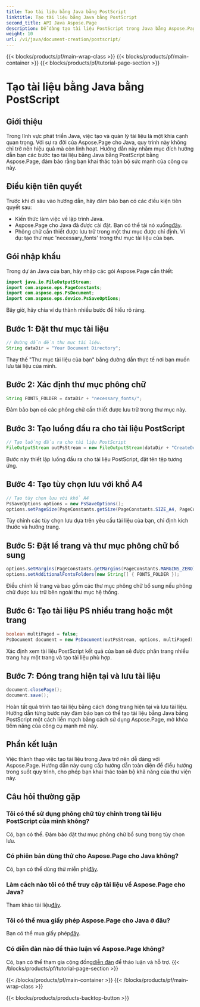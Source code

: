 ```yaml
---
title: Tạo tài liệu bằng Java bằng PostScript
linktitle: Tạo tài liệu bằng Java bằng PostScript
second_title: API Java Aspose.Page
description: Dễ dàng tạo tài liệu PostScript trong Java bằng Aspose.Page. Tùy chỉnh kích thước trang, lề và phông chữ. Hãy thử dùng thử miễn phí ngay bây giờ!
weight: 10
url: /vi/java/document-creation/postscript/
---
```


{{< blocks/products/pf/main-wrap-class >}}
{{< blocks/products/pf/main-container >}}
{{< blocks/products/pf/tutorial-page-section >}}

# Tạo tài liệu bằng Java bằng PostScript

## Giới thiệu
Trong lĩnh vực phát triển Java, việc tạo và quản lý tài liệu là một khía cạnh quan trọng. Với sự ra đời của Aspose.Page cho Java, quy trình này không chỉ trở nên hiệu quả mà còn linh hoạt. Hướng dẫn này nhằm mục đích hướng dẫn bạn các bước tạo tài liệu bằng Java bằng PostScript bằng Aspose.Page, đảm bảo rằng bạn khai thác toàn bộ sức mạnh của công cụ này.
## Điều kiện tiên quyết
Trước khi đi sâu vào hướng dẫn, hãy đảm bảo bạn có các điều kiện tiên quyết sau:
- Kiến thức làm việc về lập trình Java.
-  Aspose.Page cho Java đã được cài đặt. Bạn có thể tải nó xuống[đây](https://releases.aspose.com/page/java/).
- Phông chữ cần thiết được lưu trữ trong một thư mục được chỉ định. Ví dụ: tạo thư mục 'necessary_fonts' trong thư mục tài liệu của bạn.
## Gói nhập khẩu
Trong dự án Java của bạn, hãy nhập các gói Aspose.Page cần thiết:
```java
import java.io.FileOutputStream;
import com.aspose.eps.PageConstants;
import com.aspose.eps.PsDocument;
import com.aspose.eps.device.PsSaveOptions;

```
Bây giờ, hãy chia ví dụ thành nhiều bước để hiểu rõ ràng.
## Bước 1: Đặt thư mục tài liệu
```java
// Đường dẫn đến thư mục tài liệu.
String dataDir = "Your Document Directory";
```
Thay thế "Thư mục tài liệu của bạn" bằng đường dẫn thực tế nơi bạn muốn lưu tài liệu của mình.
## Bước 2: Xác định thư mục phông chữ
```java
String FONTS_FOLDER = dataDir + "necessary_fonts/";
```
Đảm bảo bạn có các phông chữ cần thiết được lưu trữ trong thư mục này.
## Bước 3: Tạo luồng đầu ra cho tài liệu PostScript
```java
// Tạo luồng đầu ra cho tài liệu PostScript
FileOutputStream outPsStream = new FileOutputStream(dataDir + "CreateDocument_outPS.ps");
```
Bước này thiết lập luồng đầu ra cho tài liệu PostScript, đặt tên tệp tương ứng.
## Bước 4: Tạo tùy chọn lưu với khổ A4
```java
// Tạo tùy chọn lưu với khổ A4
PsSaveOptions options = new PsSaveOptions();
options.setPageSize(PageConstants.getSize(PageConstants.SIZE_A4, PageConstants.ORIENTATION_PORTRAIT));
```
Tùy chỉnh các tùy chọn lưu dựa trên yêu cầu tài liệu của bạn, chỉ định kích thước và hướng trang.
## Bước 5: Đặt lề trang và thư mục phông chữ bổ sung
```java
options.setMargins(PageConstants.getMargins(PageConstants.MARGINS_ZERO));
options.setAdditionalFontsFolders(new String[] { FONTS_FOLDER });
```
Điều chỉnh lề trang và bao gồm các thư mục phông chữ bổ sung nếu phông chữ được lưu trữ bên ngoài thư mục hệ thống.
## Bước 6: Tạo tài liệu PS nhiều trang hoặc một trang
```java
boolean multiPaged = false;
PsDocument document = new PsDocument(outPsStream, options, multiPaged);
```
Xác định xem tài liệu PostScript kết quả của bạn sẽ được phân trang nhiều trang hay một trang và tạo tài liệu phù hợp.
## Bước 7: Đóng trang hiện tại và lưu tài liệu
```java
document.closePage();
document.save();
```
Hoàn tất quá trình tạo tài liệu bằng cách đóng trang hiện tại và lưu tài liệu.
Hướng dẫn từng bước này đảm bảo bạn có thể tạo tài liệu bằng Java bằng PostScript một cách liền mạch bằng cách sử dụng Aspose.Page, mở khóa tiềm năng của công cụ mạnh mẽ này.
## Phần kết luận
Việc thành thạo việc tạo tài liệu trong Java trở nên dễ dàng với Aspose.Page. Hướng dẫn này cung cấp hướng dẫn toàn diện để điều hướng trong suốt quy trình, cho phép bạn khai thác toàn bộ khả năng của thư viện này.
## Câu hỏi thường gặp
### Tôi có thể sử dụng phông chữ tùy chỉnh trong tài liệu PostScript của mình không?
Có, bạn có thể. Đảm bảo đặt thư mục phông chữ bổ sung trong tùy chọn lưu.
### Có phiên bản dùng thử cho Aspose.Page cho Java không?
 Có, bạn có thể dùng thử miễn phí[đây](https://releases.aspose.com/).
### Làm cách nào tôi có thể truy cập tài liệu về Aspose.Page cho Java?
 Tham khảo tài liệu[đây](https://reference.aspose.com/page/java/).
### Tôi có thể mua giấy phép Aspose.Page cho Java ở đâu?
 Bạn có thể mua giấy phép[đây](https://purchase.aspose.com/buy).
### Có diễn đàn nào để thảo luận về Aspose.Page không?
 Có, bạn có thể tham gia cộng đồng[diễn đàn](https://forum.aspose.com/c/page/39) để thảo luận và hỗ trợ.
{{< /blocks/products/pf/tutorial-page-section >}}

{{< /blocks/products/pf/main-container >}}
{{< /blocks/products/pf/main-wrap-class >}}

{{< blocks/products/products-backtop-button >}}

